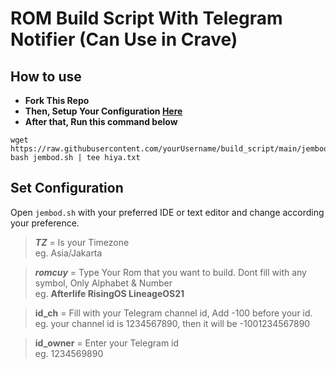 # ROM Build Script With Telegram Notifier (Can Use in Crave)
## How to use
+ **Fork This Repo**
+ **Then, Setup Your Configuration [Here](https://github.com/ctrhyz/build_script#set-configuration)**
+ **After that, Run this command below**
```
wget https://raw.githubusercontent.com/yourUsername/build_script/main/jembod.sh
bash jembod.sh | tee hiya.txt
```

## Set Configuration
Open `jembod.sh` with your preferred IDE or text editor and change according your preference.
>**_TZ_** = Is your Timezone \
>eg. Asia/Jakarta

>**_romcuy_** = Type Your Rom that you want to build. Dont fill with any symbol, Only Alphabet & Number \
>eg. **Afterlife RisingOS LineageOS21**

>**id_ch** = Fill with your Telegram channel id, Add -100 before your id. \
>eg. your channel id is 1234567890, then it will be -1001234567890

>**id_owner** = Enter your Telegram id \
>eg. 1234569890